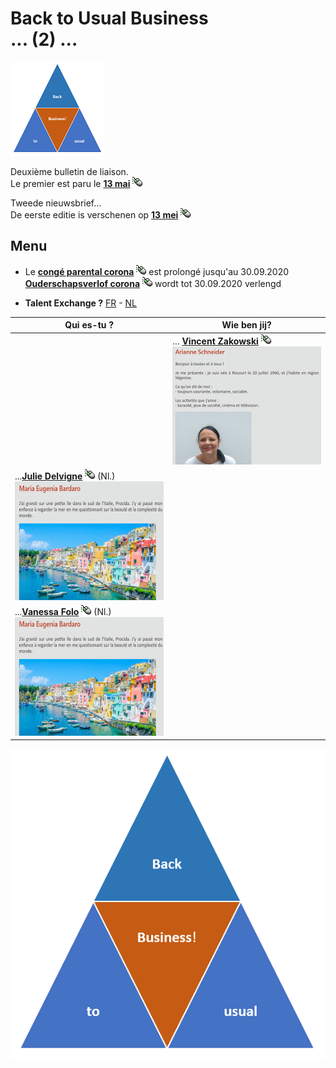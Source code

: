 <link rel="stylesheet" href="S2.css">
<link rel="stylesheet" href="foghorn2.css">

# Back to Usual Business<br>... (2) ...

![](b2ub.png)

Deuxième bulletin de liaison.  
Le premier est paru le [**13 mai**](https://newdevprojects.github.io/publicinfo/S2/B2usualB/Back_to_Usual.html) ![](click.gif)

Tweede nieuwsbrief...  
De eerste editie is verschenen op [**13 mei**](https://newdevprojects.github.io/publicinfo/S2/B2usualB/Back_to_Usual.html) ![](click.gif)

## Menu

* Le [**congé parental corona**](Conge_parental_corona.md) ![](click.gif) est prolongé jusqu'au 30.09.2020<br>[**Ouderschapsverlof corona**](Ouderschapsverlof_corona.md)  ![](click.gif) wordt tot 30.09.2020 verlengd

* **Talent Exchange ?** [FR](IN_2020.md)  - [NL](IN_2020.md)

| Qui es-tu ? | Wie ben jij? |
| --- | --- |
| &nbsp; | ... [**Vincent Zakowski**](Arianne_Schneider.md)  ![](click.gif)<br>![](smallAS.png) |
| ...[**Julie Delvigne**](Maria_Eugenia_Bardaro_NL.md)  ![](click.gif) (Nl.)<br>![](smallMEB.png) | &nbsp; |
| ...[**Vanessa Folo**](Maria_Eugenia_Bardaro_NL.md)  ![](click.gif) (Nl.)<br>![](smallMEB.png) | &nbsp; |

![](B2usualB.png)

